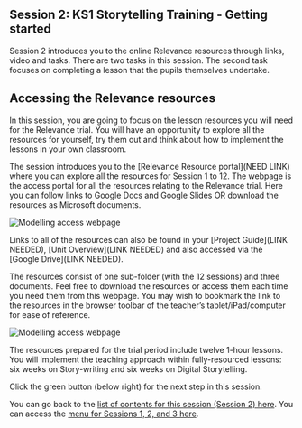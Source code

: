 ## Session 2: KS1 Storytelling Training - Getting started
Session 2 introduces you to the online Relevance resources through links, video and tasks. There are two tasks in this session. The second task focuses on completing a lesson that the pupils themselves undertake.

## Accessing the Relevance resources
In this session, you are going to focus on the lesson resources you will need for the Relevance trial. You will have an opportunity to explore all the resources for yourself, try them out and think about how to implement the lessons in your own classroom.

The session introduces you to the [Relevance Resource portal](NEED LINK) where you can explore all the resources for Session 1 to 12. The webpage is the access portal for all the resources relating to the Relevance trial. Here you can follow links to Google Docs and Google Slides OR download the resources as Microsoft documents.

![Modelling access webpage](images/Relevance-Webpage.png)

Links to all of the resources can also be found in your [Project Guide](LINK NEEDED), [Unit Overview](LINK NEEDED) and also accessed via the [Google Drive](LINK NEEDED).

The resources consist of one sub-folder (with the 12 sessions) and three documents. Feel free to download the resources or access them each time you need them from this webpage. You may wish to bookmark the link to the resources in the browser toolbar of the teacher’s tablet/iPad/computer for ease of reference. 

![Modelling access webpage](images/Relevance-WebpageAccess.gif)

The resources prepared for the trial period include twelve 1-hour lessons. You will implement the teaching approach within fully-resourced lessons: six weeks on Story-writing and six weeks on Digital Storytelling.

Click the green button (below right) for the next step in this session.

You can go back to the [list of contents for this session (Session 2) here](https://projects.raspberrypi.org/en/projects/Year8-RelevanceTraining-Session2-GBICi4).
You can access the [menu for Sessions 1, 2, and 3 here](https://projects.raspberrypi.org/en/pathways/Year8-RelevanceTraining-GBICi4).
